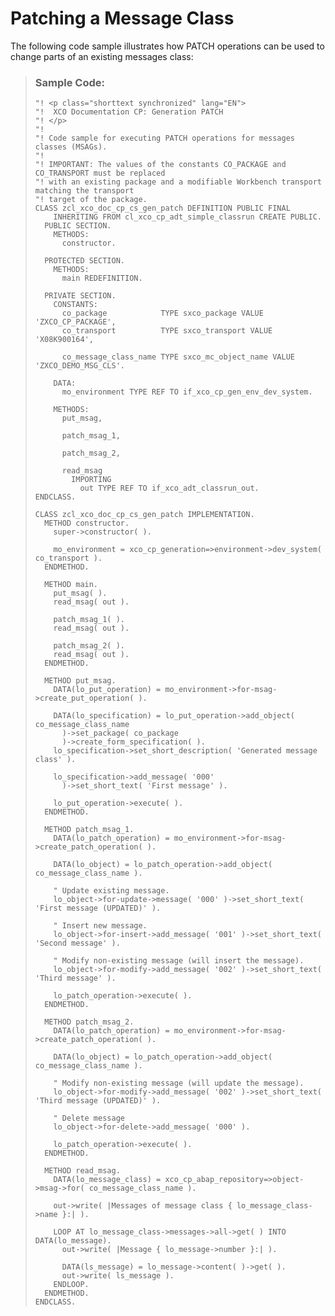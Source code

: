 <!-- loio5661881f0bb54bd7a1e45111584f0961 -->

# Patching a Message Class

The following code sample illustrates how PATCH operations can be used to change parts of an existing messages class:

> ### Sample Code:  
> ```lang-abap
> "! <p class="shorttext synchronized" lang="EN">
> "!  XCO Documentation CP: Generation PATCH
> "! </p>
> "!
> "! Code sample for executing PATCH operations for messages classes (MSAGs).
> "!
> "! IMPORTANT: The values of the constants CO_PACKAGE and CO_TRANSPORT must be replaced
> "! with an existing package and a modifiable Workbench transport matching the transport
> "! target of the package.
> CLASS zcl_xco_doc_cp_cs_gen_patch DEFINITION PUBLIC FINAL
>     INHERITING FROM cl_xco_cp_adt_simple_classrun CREATE PUBLIC.
>   PUBLIC SECTION.
>     METHODS:
>       constructor.
>  
>   PROTECTED SECTION.
>     METHODS:
>       main REDEFINITION.
>  
>   PRIVATE SECTION.
>     CONSTANTS:
>       co_package            TYPE sxco_package VALUE 'ZXCO_CP_PACKAGE',
>       co_transport          TYPE sxco_transport VALUE 'X08K900164',
>  
>       co_message_class_name TYPE sxco_mc_object_name VALUE 'ZXCO_DEMO_MSG_CLS'.
>  
>     DATA:
>       mo_environment TYPE REF TO if_xco_cp_gen_env_dev_system.
>  
>     METHODS:
>       put_msag,
>  
>       patch_msag_1,
>  
>       patch_msag_2,
>  
>       read_msag
>         IMPORTING
>           out TYPE REF TO if_xco_adt_classrun_out.
> ENDCLASS.
>  
> CLASS zcl_xco_doc_cp_cs_gen_patch IMPLEMENTATION.
>   METHOD constructor.
>     super->constructor( ).
>  
>     mo_environment = xco_cp_generation=>environment->dev_system( co_transport ).
>   ENDMETHOD.
>  
>   METHOD main.
>     put_msag( ).
>     read_msag( out ).
>  
>     patch_msag_1( ).
>     read_msag( out ).
>  
>     patch_msag_2( ).
>     read_msag( out ).
>   ENDMETHOD.
>  
>   METHOD put_msag.
>     DATA(lo_put_operation) = mo_environment->for-msag->create_put_operation( ).
>  
>     DATA(lo_specification) = lo_put_operation->add_object( co_message_class_name
>       )->set_package( co_package
>       )->create_form_specification( ).
>     lo_specification->set_short_description( 'Generated message class' ).
>  
>     lo_specification->add_message( '000'
>       )->set_short_text( 'First message' ).
>  
>     lo_put_operation->execute( ).
>   ENDMETHOD.
>  
>   METHOD patch_msag_1.
>     DATA(lo_patch_operation) = mo_environment->for-msag->create_patch_operation( ).
>  
>     DATA(lo_object) = lo_patch_operation->add_object( co_message_class_name ).
>  
>     " Update existing message.
>     lo_object->for-update->message( '000' )->set_short_text( 'First message (UPDATED)' ).
>  
>     " Insert new message.
>     lo_object->for-insert->add_message( '001' )->set_short_text( 'Second message' ).
>  
>     " Modify non-existing message (will insert the message).
>     lo_object->for-modify->add_message( '002' )->set_short_text( 'Third message' ).
>  
>     lo_patch_operation->execute( ).
>   ENDMETHOD.
>  
>   METHOD patch_msag_2.
>     DATA(lo_patch_operation) = mo_environment->for-msag->create_patch_operation( ).
>  
>     DATA(lo_object) = lo_patch_operation->add_object( co_message_class_name ).
>  
>     " Modify non-existing message (will update the message).
>     lo_object->for-modify->add_message( '002' )->set_short_text( 'Third message (UPDATED)' ).
>  
>     " Delete message
>     lo_object->for-delete->add_message( '000' ).
>  
>     lo_patch_operation->execute( ).
>   ENDMETHOD.
>  
>   METHOD read_msag.
>     DATA(lo_message_class) = xco_cp_abap_repository=>object->msag->for( co_message_class_name ).
>  
>     out->write( |Messages of message class { lo_message_class->name }:| ).
>  
>     LOOP AT lo_message_class->messages->all->get( ) INTO DATA(lo_message).
>       out->write( |Message { lo_message->number }:| ).
>  
>       DATA(ls_message) = lo_message->content( )->get( ).
>       out->write( ls_message ).
>     ENDLOOP.
>   ENDMETHOD.
> ENDCLASS.
> ```

